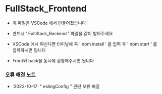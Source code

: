 # FullStack_Frontend

- 이 파일은 VSCode 에서 만들어졌습니다
- 반드시 ' FullStack_Backend ' 파일을 같이 받아주세요
- VSCode 에서 여신다면 터미널에 꼭 ' npm install ' 을 입력 후 ' npm start ' 를 입력하시면 됩니다 


- Front와 back을 동시에 실행해주시면 됩니다



### 오류 해결 노트
- '2022-10-17' " eslingConfig "  관련 오류 해결
